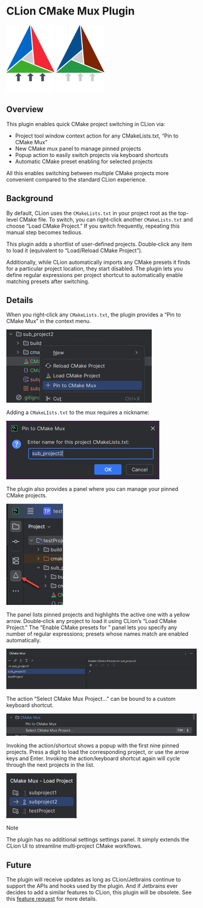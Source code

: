 # CLion CMake Mux Plugin

![Light theme logo](docs/logo.png#gh-light-mode-only)
![Dark theme logo](docs/logo_dark.png#gh-dark-mode-only)

## Overview

This plugin enables quick CMake project switching in CLion via:

- Project tool window context action for any CMakeLists.txt, “Pin to CMake Mux”
- New CMake mux panel to manage pinned projects
- Popup action to easily switch projects via keyboard shortcuts
- Automatic CMake preset enabling for selected projects

All this enables switching between multiple CMake projects more convenient compared to the standard CLion experience.

## Background

By default, CLion uses the `CMakeLists.txt` in your project root as the top-level CMake file. To switch, you can
right‑click another `CMakeLists.txt` and choose “Load CMake Project.” If you switch frequently, repeating this manual
step becomes tedious.

This plugin adds a shortlist of user-defined projects. Double‑click any item to load it (equivalent to “Load/Reload
CMake Project”).

Additionally, while CLion automatically imports any CMake presets it finds for a particular project location, they start
disabled. The plugin lets you define regular expressions per project shortcut to automatically enable matching presets
after switching.

## Details

When you right‑click any `CMakeLists.txt`, the plugin provides a “Pin to CMake Mux” in the context menu.

![Pin to CMake Mux](docs/pin_to_mux.png)

Adding a `CMakeLIsts.txt` to the mux requires a nickname:

![pin_to_mux_window.png](docs/pin_to_mux_window.png)

The plugin also provides a panel where you can manage your pinned CMake projects.

![mux_tool_win.png](docs/mux_tool_win.png)

The panel lists pinned projects and highlights the active one with a yellow arrow. Double‑click any project to load it
using CLion’s “Load CMake Project.” The “Enable CMake presets for <project>” panel lets you specify any number of
regular expressions; presets whose names match are enabled automatically.

![main_mux_win.png](docs/main_mux_win.png)

The action “Select CMake Mux Project...” can be bound to a custom keyboard shortcut.

![select_mux_proj.png](docs/select_mux_proj.png)

Invoking the action/shortcut shows a popup with the first nine pinned projects. Press a digit to load the corresponding
project, or use the arrow keys and Enter. Invoking the action/keyboard shortcut again will cycle through the next
projects in the list.

![popup.png](docs/popup.png)


> [!NOTE]
> The plugin has no additional settings settings panel. It simply extends the CLion UI to streamline
> multi‑project CMake workflows.

## Future

The plugin will receive updates as long as CLion/Jetbrains continue to support the APIs and hooks used by the plugin.
And if Jetbrains ever decides to add a similar features to CLion, this plugin will be obsolete. See
this [feature request](https://youtrack.jetbrains.com/issue/CPP-1537) for more details.
